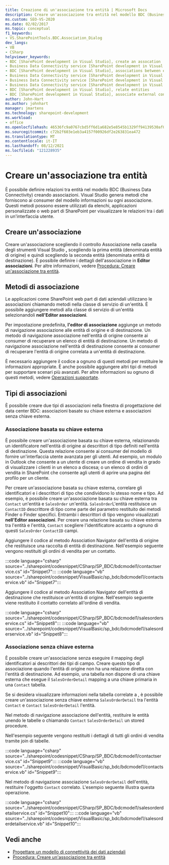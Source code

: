 ```yaml
---
title: Creazione di un'associazione tra entità | Microsoft Docs
description: Creare un'associazione tra entità nel modello BDC (Business Data Connectivity). Informazioni sui metodi di associazione e sui tipi di associazioni.
ms.custom: SEO-VS-2020
ms.date: 02/02/2017
ms.topic: conceptual
f1_keywords:
- VS.SharePointTools.BDC.Association_Dialog
dev_langs:
- VB
- CSharp
helpviewer_keywords:
- BDC [SharePoint development in Visual Studio], create an assocation
- Business Data Connectivity service [SharePoint development in Visual Studio], associations between entities
- BDC [SharePoint development in Visual Studio], associations between entities
- Business Data Connectivity service [SharePoint development in Visual Studio], create an assocation
- Business Data Connectivity service [SharePoint development in Visual Studio], associate external content types
- Business Data Connectivity service [SharePoint development in Visual Studio], relate entities
- BDC [SharePoint development in Visual Studio], relate entities
- BDC [SharePoint development in Visual Studio], associate external content types
author: John-Hart
ms.author: johnhart
manager: jmartens
ms.technology: sharepoint-development
ms.workload:
- office
ms.openlocfilehash: 46536fc9a0767cbd5ff6d1a682e5e8545b1329ff94139530af0e7167d0ecad6a
ms.sourcegitcommit: c72b2f603e1eb3a4157f00926df2e263831ea472
ms.translationtype: MT
ms.contentlocale: it-IT
ms.lasthandoff: 08/12/2021
ms.locfileid: "121228935"
---
```

# <a name="create-an-association-between-entities"></a>Creare un'associazione tra entità
  È possibile definire relazioni tra entità nel modello BDC (Business Data Connectivity) creando associazioni. Visual Studio genera metodi che forniscono ai consumer del modello informazioni su ogni associazione. Questi metodi possono essere utilizzati da elenchi, applicazioni personalizzate o web part di SharePoint per visualizzare le relazioni tra i dati in un'interfaccia utente.

## <a name="create-an-association"></a>Creare un'associazione
 Creare un'associazione  scegliendo il controllo Associazione nella casella degli strumenti Visual Studio **,** scegliendo la prima entità (denominata entità di origine) e quindi scegliendo la seconda entità (denominata entità di destinazione). È possibile definire i dettagli dell'associazione in **Editor associazioni**. Per altre informazioni, vedere [Procedura: Creare un'associazione tra entità](../sharepoint/how-to-create-an-association-between-entities.md).

## <a name="association-methods"></a>Metodi di associazione
 Le applicazioni come SharePoint web part di dati aziendali utilizzano le associazioni chiamando metodi nella classe di servizio di un'entità. È possibile aggiungere metodi alla classe di servizio di un'entità selezionandoli **nell'Editor associazioni**.

 Per impostazione predefinita, **l'editor di associazione** aggiunge un metodo di navigazione associazione alle entità di origine e di destinazione. Un metodo di navigazione associazione nell'entità di origine consente ai consumer di recuperare un elenco di entità di destinazione. Un metodo di navigazione associazione nell'entità di destinazione consente ai consumer di recuperare l'entità di origine correlata a un'entità di destinazione.

 È necessario aggiungere il codice a ognuno di questi metodi per restituire le informazioni appropriate. È anche possibile aggiungere altri tipi di metodi per supportare scenari più avanzati. Per altre informazioni su ognuno di questi metodi, vedere [Operazioni supportate](/previous-versions/office/developer/sharepoint-2010/ee557363(v=office.14)).

## <a name="types-of-associations"></a>Tipi di associazioni
 È possibile creare due tipi di associazioni nella finestra di progettazione del data center BDC: associazioni basate su chiave esterna e associazioni senza chiave esterna.

### <a name="foreign-key-based-association"></a>Associazione basata su chiave esterna
 È possibile creare un'associazione basata su chiave esterna, relazionando un identificatore nell'entità di origine ai descrittori di tipo definiti nell'entità di destinazione. Questa relazione consente ai consumer del modello di fornire un'interfaccia utente avanzata per gli utenti. Ad esempio, un modulo in Outlook che consente a un utente di creare un ordine di vendita in grado di visualizzare i clienti in un elenco a discesa; o un elenco di ordini di vendita in SharePoint che consente agli utenti di aprire una pagina del profilo per un cliente.

 Per creare un'associazione basata su chiave esterna, correlare gli identificatori e i descrittori di tipo che condividono lo stesso nome e tipo. Ad esempio, è possibile creare un'associazione basata su chiave esterna tra `Contact` un'entità e `SalesOrder` un'entità. `SalesOrder`L'entità restituisce un `ContactID` descrittore di tipo come parte del parametro restituito dei metodi Finder o Finder specifici. Entrambi i descrittori di tipo vengono visualizzati **nell'Editor associazioni**. Per creare una relazione basata su chiave esterna tra l'entità e l'entità, `Contact` scegliere l'identificatore accanto a ognuno di questi `SalesOrder` `ContactID` campi.

 Aggiungere il codice al metodo Association Navigator dell'entità di origine che restituisce una raccolta di entità di destinazione. Nell'esempio seguente vengono restituiti gli ordini di vendita per un contatto.

 :::code language="csharp" source="../sharepoint/codesnippet/CSharp/SP_BDC/bdcmodel1/contactservice.cs" id="Snippet7":::
 :::code language="vb" source="../sharepoint/codesnippet/VisualBasic/sp_bdc/bdcmodel1/contactservice.vb" id="Snippet7":::

 Aggiungere il codice al metodo Association Navigator dell'entità di destinazione che restituisce un'entità di origine. Nell'esempio seguente viene restituito il contatto correlato all'ordine di vendita.

 :::code language="csharp" source="../sharepoint/codesnippet/CSharp/SP_BDC/bdcmodel1/salesorderservice.cs" id="Snippet8":::
 :::code language="vb" source="../sharepoint/codesnippet/VisualBasic/sp_bdc/bdcmodel1/salesorderservice.vb" id="Snippet8":::

### <a name="foreign-keyless-association"></a>Associazione senza chiave esterna
 È possibile creare un'associazione senza eseguire il mapping degli identificatori ai descrittori dei tipi di campo. Creare questo tipo di associazione quando l'entità di origine non ha una relazione diretta con l'entità di destinazione. Ad esempio, una tabella non dispone di una chiave esterna che esegue il `SalesOrderDetail` mapping a una chiave primaria in una `Contact` tabella.

 Se si desidera visualizzare informazioni nella tabella correlate a , è possibile creare un'associazione senza chiave esterna `SalesOrderDetail` tra l'entità `Contact` e `Contact` `SalesOrderDetail` l'entità.

 Nel metodo di navigazione associazione dell'entità, restituire le entità unendo le tabelle o chiamando `Contact` `SalesOrderDetail` un stored procedure.

 Nell'esempio seguente vengono restituiti i dettagli di tutti gli ordini di vendita tramite join di tabelle.

 :::code language="csharp" source="../sharepoint/codesnippet/CSharp/SP_BDC/bdcmodel1/contactservice.cs" id="Snippet9":::
 :::code language="vb" source="../sharepoint/codesnippet/VisualBasic/sp_bdc/bdcmodel1/contactservice.vb" id="Snippet9":::

 Nel metodo di navigazione associazione `SalesOrderDetail` dell'entità, restituire l'oggetto `Contact` correlato. L'esempio seguente illustra questa operazione.
                                                                            
 :::code language="csharp" source="../sharepoint/codesnippet/CSharp/SP_BDC/bdcmodel1/salesorderdetailservice.cs" id="Snippet10":::
 :::code language="vb" source="../sharepoint/codesnippet/VisualBasic/sp_bdc/bdcmodel1/salesorderdetailservice.vb" id="Snippet10":::

## <a name="see-also"></a>Vedi anche
- [Progettare un modello di connettività dei dati aziendali](../sharepoint/designing-a-business-data-connectivity-model.md)
- [Procedura: Creare un'associazione tra entità](../sharepoint/how-to-create-an-association-between-entities.md)
